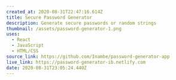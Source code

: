 ```yaml
---
created_at: 2020-08-31T22:47:16.614Z
title: Secure Password Generator
description: Generate secure passwords or random strings
thumbnail: /assets/password-generator-1.png
uses:
  - React
  - JavaScript
  - HTML/CSS
source_link: https://github.com/Inambe/password-generator-app
live_link: https://password-generator-ib.netlify.com
date: 2020-08-31T23:05:24.440Z
---
```


